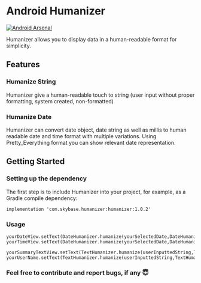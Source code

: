 # Android Humanizer
[![Android Arsenal](https://img.shields.io/badge/Android%20Arsenal-Humanizer-blue.svg?style=flat)](https://android-arsenal.com/details/1/7834)

Humanizer allows you to display data in a human-readable format for simplicity.

## Features
### Humanize String
Humanizer give a human-readable touch to string (user input without proper formatting, system created, non-formatted)

### Humanize Date
Humanizer can convert date object, date string as well as millis to human readable date and time format with multiple variations. 
Using Pretty_Everything format you can show relevant date representation.

## Getting Started
### Setting up the dependency
The first step is to include Humanizer into your project, for example, as a Gradle compile dependency:
```
implementation 'com.skybase.humanizer:humanizer:1.0.2'
```
### Usage
```
yourDateView.setText(DateHumanizer.humanize(yourSelectedDate,DateHumanizer.TYPE_PRETTY_EVERYTHING));
yourTimeView.setText(DateHumanizer.humanize(yourSelectedDate,DateHumanizer.TYPE_DATE_DISABLE,DateHumanizer.TYPE_TIME_HH_MM_A));

yourSummaryTextView.setText(TextHumanizer.humanize(userInputtedString,TextHumanizer.SENTENCE));
yourUserName.setText(TextHumanizer.humanize(userInputtedString,TextHumanizer.NAME));
```

### Feel free to contribute and report bugs, if any :innocent:

